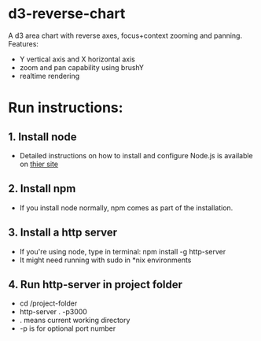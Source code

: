 # d3-reverse-chart
A d3 area chart with reverse axes, focus+context zooming and panning.
<br />
Features:
  - Y vertical axis and X horizontal axis
  - zoom and pan capability using brushY
  - realtime rendering
# Run instructions:
  ## 1. Install node
  * Detailed instructions on how to install and configure Node.js is available on [thier site](https://nodejs.org/en/)
  ## 2. Install npm
  * If you install node normally, npm comes as part of the installation.
  ## 3. Install a http server
  * If you're using node, type in terminal: npm install -g http-server
  * It might need running with sudo in *nix environments
  ## 4. Run http-server in project folder
  * cd /project-folder
  * http-server . -p3000
  * . means current working directory
  * -p is for optional port number
    
